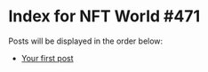 # Index for NFT World #471
Posts will be displayed in the order below:

- [Your first post](./001-first.md)

